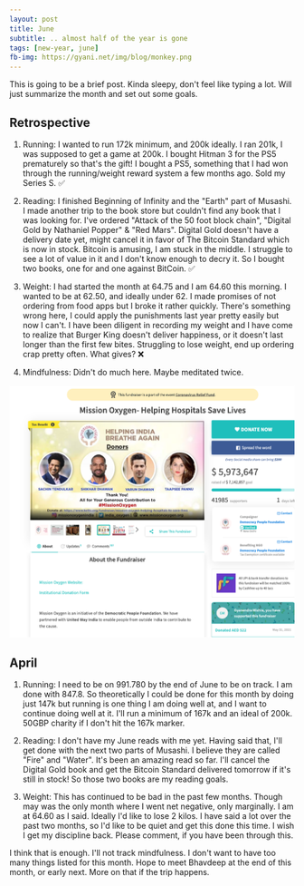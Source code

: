 ```yaml
---
layout: post
title: June
subtitle: .. almost half of the year is gone
tags: [new-year, june]
fb-img: https://gyani.net/img/blog/monkey.png
---
```


This is going to be a brief post. Kinda sleepy, don't feel like typing a lot. Will just summarize the month
and set out some goals.

## Retrospective

1. Running: I wanted to run 172k minimum, and 200k ideally. I ran 201k, I was supposed to get a game at 200k. I bought Hitman 3 for the PS5 prematurely so that's the gift! I bought a PS5, something that I had won through the running/weight reward system a few months ago. Sold my Series S. ✅

2. Reading: I finished Beginning of Infinity and the "Earth" part of Musashi. I made another trip to the book store but couldn't find any book that I was looking for. I've ordered "Attack of the 50 foot block chain", "Digital Gold by Nathaniel Popper" & "Red Mars". Digital Gold doesn't have a delivery date yet, might cancel it in favor of The Bitcoin Standard which is now in stock. Bitcoin is amusing, I am stuck in the middle. I struggle to see a lot of value in it and I don't know enough to decry it. So I bought two books, one for and one against BitCoin. ✅

3. Weight: I had started the month at 64.75 and I am 64.60 this morning. I wanted to be at 62.50, and ideally under 62. I made promises of not ordering from food apps but I broke it rather quickly. There's something wrong here, I could apply the punishments last year pretty easily but now I can't. I have been diligent in recording my weight and I have come to realize that Burger King doesn't deliver happiness, or it doesn't last longer than the first few bites. Struggling to lose weight, end up ordering crap pretty often. What gives? ❌

4. Mindfulness: Didn't do much here. Maybe meditated twice.

![June 21](/img/blog/june-21.png)

## April

1. Running: I need to be on 991.780 by the end of June to be on track. I am done with 847.8. So theoretically I could be done for this month by doing just 147k but running is one thing I am doing well at, and I want to continue doing well at it. I'll run a minimum of 167k and an ideal of 200k. 50GBP charity if I don't hit the 167k marker.

2. Reading: I don't have my June reads with me yet. Having said that, I'll get done with the next two parts of Musashi. I believe they are called "Fire" and "Water". It's been an amazing read so far. I'll cancel the Digital Gold book and get the Bitcoin Standard delivered tomorrow if it's still in stock! So those two books are my reading goals.

3. Weight: This has continued to be bad in the past few months. Though may was the only month where I went net negative, only marginally. I am at 64.60 as I said. Ideally I'd like to lose 2 kilos. I have said a lot over the past two months, so I'd like to be quiet and get this done this time. I wish I get my discipline back. Please comment, if you have been through this.


I think that is enough. I'll not track mindfulness. I don't want to have too many things listed for this month. Hope to meet Bhavdeep at the end of this month, or early next. More on that if the trip happens.